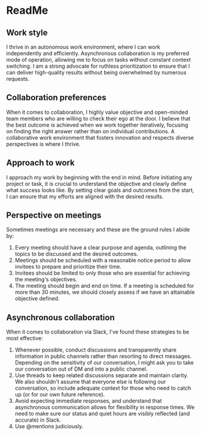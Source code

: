 # ReadMe

## Work style
I thrive in an autonomous work environment, where I can work independently and efficiently. Asynchronous collaboration is my preferred mode of operation, allowing me to focus on tasks without constant context switching. I am a strong advocate for ruthless prioritization to ensure that I can deliver high-quality results without being overwhelmed by numerous requests.

## Collaboration preferences
When it comes to collaboration, I highly value objective and open-minded team members who are willing to check their ego at the door. I believe that the best outcome is achieved when we work together iteratively, focusing on finding the right answer rather than on individual contributions. A collaborative work environment that fosters innovation and respects diverse perspectives is where I thrive.

## Approach to work
I approach my work by beginning with the end in mind. Before initiating any project or task, it is crucial to understand the objective and clearly define what success looks like. By setting clear goals and outcomes from the start, I can ensure that my efforts are aligned with the desired results.

## Perspective on meetings
Sometimes meetings are necessary and these are the ground rules I abide by:
1. Every meeting should have a clear purpose and agenda, outlining the topics to be discussed and the desired outcomes.
2. Meetings should be scheduled with a reasonable notice period to allow invitees to prepare and prioritize their time.
3. Invitees should be limited to only those who are essential for achieving the meeting's objectives.
4. The meeting should begin and end on time. If a meeting is scheduled for more than 30 minutes, we should closely assess if we have an attainable objective defined.

## Asynchronous collaboration
When it comes to collaboration via Slack, I've found these strategies to be most effective:
1. Whenever possible, conduct discussions and transparently share information in public channels rather than resorting to direct messages. Depending on the sensitivity of our conversation, I might ask you to take our conversation out of DM and into a public channel.
2. Use threads to keep related discussions separate and maintain clarity. We also shouldn't assume that everyone else is following our conversation, so include adequate context for those who need to catch up (or for our own future reference).
3. Avoid expecting immediate responses, and understand that asynchronous communication allows for flexibility in response times. We need to make sure our status and quiet hours are visibly reflected (and accurate) in Slack.
4. Use @mentions judiciously.
